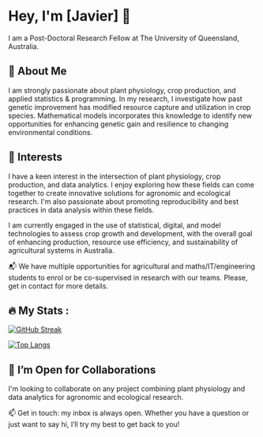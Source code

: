 # Hey, I'm [Javier] 👋

I am a Post-Doctoral Research Fellow at The University of Queensland, Australia.

## 🚀 About Me
I am strongly passionate about plant physiology, crop production, and applied statistics & programming. In my research, I investigate how past genetic improvement has modified resource capture and utilization in crop species. Mathematical models incorporates this knowledge to identify new opportunities for enhancing genetic gain and resilience to changing environmental conditions.

## 🌱 Interests

I have a keen interest in the intersection of plant physiology, crop production, and data analytics. I enjoy exploring how these fields can come together to create innovative solutions for agronomic and ecological research. I'm also passionate about promoting reproducibility and best practices in data analysis within these fields.

I am currently engaged in the use of statistical, digital, and model technologies to assess crop growth and development, with the overall goal of enhancing production, resource use efficiency, and sustainability of agricultural systems in Australia.

📬 We have multiple opportunities for agricultural and maths/IT/engineering students to enrol or be co-supervised in research with our teams. Please, get in contact for more details.

## :fire: My Stats :

[![GitHub Streak](http://github-readme-streak-stats.herokuapp.com?user=your-github-jafernandez01&theme=dark&background=000000)](https://git.io/streak-stats)

[![Top Langs](https://github-readme-stats.vercel.app/api/top-langs/?username=jafernandez01&layout=compact&theme=vision-friendly-dark)](https://github.com/anuraghazra/github-readme-stats)

## 🤝 I’m Open for Collaborations
I'm looking to collaborate on any project combining plant physiology and data analytics for agronomic and ecological research. 

📫 Get in touch: my inbox is always open. Whether you have a question or just want to say hi, I’ll try my best to get back to you!
